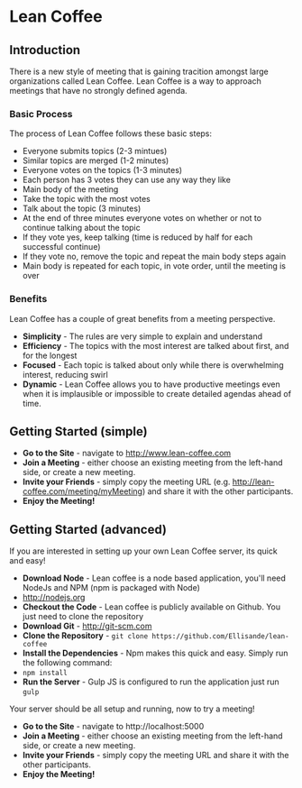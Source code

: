 # Lean Coffee

## Introduction
There is a new style of meeting that is gaining tracition amongst large organizations called Lean Coffee. Lean Coffee is a way to approach meetings that have no strongly defined agenda.

### Basic Process
The process of Lean Coffee follows these basic steps:

* Everyone submits topics (2-3 mintues)
* Similar topics are merged (1-2 minutes)
* Everyone votes on the topics (1-3 minutes)
 * Each person has 3 votes they can use any way they like
* Main body of the meeting
 * Take the topic with the most votes
 * Talk about the topic (3 minutes)
 * At the end of three minutes everyone votes on whether or not to continue talking about the topic
  * If they vote yes, keep talking (time is reduced by half for each successful continue)
  * If they vote no, remove the topic and repeat the main body steps again
* Main body is repeated for each topic, in vote order, until the meeting is over

### Benefits
Lean Coffee has a couple of great benefits from a meeting perspective.

* __Simplicity__ - The rules are very simple to explain and understand
* __Efficiency__ - The topics with the most interest are talked about first, and for the longest
* __Focused__ - Each topic is talked about only while there is overwhelming interest, reducing swirl
* __Dynamic__ - Lean Coffee allows you to have productive meetings even when it is implausible or impossible to create detailed agendas ahead of time.


## Getting Started (simple)

* __Go to the Site__ - navigate to http://www.lean-coffee.com
* __Join a Meeting__ - either choose an existing meeting from the left-hand side, or create a new meeting.
* __Invite your Friends__ - simply copy the meeting URL (e.g. http://lean-coffee.com/meeting/myMeeting) and share it with the other participants.
* __Enjoy the Meeting!__

## Getting Started (advanced)

If you are interested in setting up your own Lean Coffee server, its quick and easy!

* __Download Node__ - Lean coffee is a node based application, you'll need NodeJs and NPM (npm is packaged with Node)
 * http://nodejs.org
* __Checkout the Code__ - Lean coffee is publicly available on Github. You just need to clone the repository
 * __Download Git__ - http://git-scm.com
 * __Clone the Repository__ - ```git clone https://github.com/Ellisande/lean-coffee```
* __Install the Dependencies__ - Npm makes this quick and easy. Simply run the following command:
 * ```npm install```
* __Run the Server__ - Gulp JS is configured to run the application just run ```gulp```

Your server should be all setup and running, now to try a meeting!

* __Go to the Site__ - navigate to http://localhost:5000
* __Join a Meeting__ - either choose an existing meeting from the left-hand side, or create a new meeting.
* __Invite your Friends__ - simply copy the meeting URL and share it with the other participants.
* __Enjoy the Meeting!__
